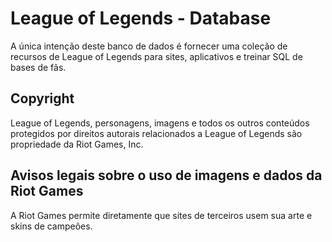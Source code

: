 # League of Legends - Database
A única intenção deste banco de dados é fornecer uma coleção de recursos de League of Legends para sites, aplicativos e treinar SQL de bases de fãs.

## Copyright
League of Legends, personagens, imagens e todos os outros conteúdos protegidos por direitos autorais relacionados a League of Legends são propriedade da Riot Games, Inc.

## Avisos legais sobre o uso de imagens e dados da Riot Games
A Riot Games permite diretamente que sites de terceiros usem sua arte e skins de campeões.